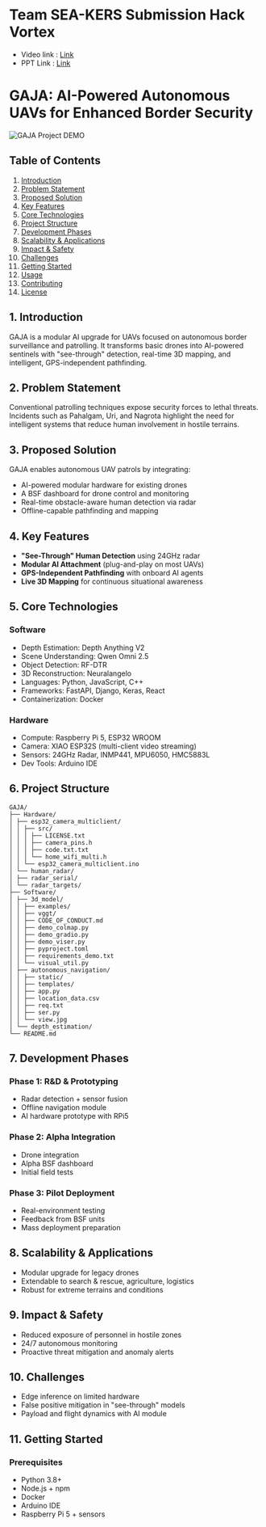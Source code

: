 # Team SEA-KERS Submission Hack Vortex

- Video link : [Link](https://drive.google.com/drive/folders/1CENlOQuaCHMdvnFzSqihzYrNOYIm1gW_?usp=drive_link)
- PPT Link : [Link](https://drive.google.com/drive/folders/1CENlOQuaCHMdvnFzSqihzYrNOYIm1gW_?usp=drive_link)


# GAJA: AI-Powered Autonomous UAVs for Enhanced Border Security
![GAJA Project DEMO](https://drive.google.com/uc?export=view&id=1tqBEIKV9O0bEftjSX_e4UdFclymeUuAY "GAJA Project File Structure Overview")


## Table of Contents

1. [Introduction](#introduction)  
2. [Problem Statement](#problem-statement)  
3. [Proposed Solution](#proposed-solution)  
4. [Key Features](#key-features)  
5. [Core Technologies](#core-technologies)  
6. [Project Structure](#project-structure)  
7. [Development Phases](#development-phases)  
8. [Scalability & Applications](#scalability--applications)  
9. [Impact & Safety](#impact--safety)  
10. [Challenges](#challenges)  
11. [Getting Started](#getting-started)  
12. [Usage](#usage)  
13. [Contributing](#contributing)  
14. [License](#license)

## 1. Introduction

GAJA is a modular AI upgrade for UAVs focused on autonomous border surveillance and patrolling. It transforms basic drones into AI-powered sentinels with "see-through" detection, real-time 3D mapping, and intelligent, GPS-independent pathfinding.

## 2. Problem Statement

Conventional patrolling techniques expose security forces to lethal threats. Incidents such as Pahalgam, Uri, and Nagrota highlight the need for intelligent systems that reduce human involvement in hostile terrains.

## 3. Proposed Solution

GAJA enables autonomous UAV patrols by integrating:

- AI-powered modular hardware for existing drones
- A BSF dashboard for drone control and monitoring
- Real-time obstacle-aware human detection via radar
- Offline-capable pathfinding and mapping

## 4. Key Features

- **"See-Through" Human Detection** using 24GHz radar
- **Modular AI Attachment** (plug-and-play on most UAVs)
- **GPS-Independent Pathfinding** with onboard AI agents
- **Live 3D Mapping** for continuous situational awareness

## 5. Core Technologies

### Software
- Depth Estimation: Depth Anything V2
- Scene Understanding: Qwen Omni 2.5
- Object Detection: RF-DTR
- 3D Reconstruction: Neuralangelo
- Languages: Python, JavaScript, C++
- Frameworks: FastAPI, Django, Keras, React
- Containerization: Docker

### Hardware
- Compute: Raspberry Pi 5, ESP32 WROOM
- Camera: XIAO ESP32S (multi-client video streaming)
- Sensors: 24GHz Radar, INMP441, MPU6050, HMC5883L
- Dev Tools: Arduino IDE

## 6. Project Structure

```
GAJA/
├── Hardware/
│ ├── esp32_camera_multiclient/
│ │ ├── src/
│ │ │ ├── LICENSE.txt
│ │ │ ├── camera_pins.h
│ │ │ ├── code.txt.txt
│ │ │ └── home_wifi_multi.h
│ │ └── esp32_camera_multiclient.ino
│ └── human_radar/
│ ├── radar_serial/
│ └── radar_targets/
├── Software/
│ ├── 3d_model/
│ │ ├── examples/
│ │ ├── vggt/
│ │ ├── CODE_OF_CONDUCT.md
│ │ ├── demo_colmap.py
│ │ ├── demo_gradio.py
│ │ ├── demo_viser.py
│ │ ├── pyproject.toml
│ │ ├── requirements_demo.txt
│ │ └── visual_util.py
│ ├── autonomous_navigation/
│ │ ├── static/
│ │ ├── templates/
│ │ ├── app.py
│ │ ├── location_data.csv
│ │ ├── req.txt
│ │ ├── ser.py
│ │ └── view.jpg
│ └── depth_estimation/
└── README.md
```


## 7. Development Phases

### Phase 1: R&D & Prototyping
- Radar detection + sensor fusion
- Offline navigation module
- AI hardware prototype with RPi5

### Phase 2: Alpha Integration
- Drone integration
- Alpha BSF dashboard
- Initial field tests

### Phase 3: Pilot Deployment
- Real-environment testing
- Feedback from BSF units
- Mass deployment preparation

## 8. Scalability & Applications

- Modular upgrade for legacy drones
- Extendable to search & rescue, agriculture, logistics
- Robust for extreme terrains and conditions

## 9. Impact & Safety

- Reduced exposure of personnel in hostile zones
- 24/7 autonomous monitoring
- Proactive threat mitigation and anomaly alerts

## 10. Challenges

- Edge inference on limited hardware
- False positive mitigation in "see-through" models
- Payload and flight dynamics with AI module

## 11. Getting Started

### Prerequisites

- Python 3.8+
- Node.js + npm
- Docker
- Arduino IDE
- Raspberry Pi 5 + sensors



